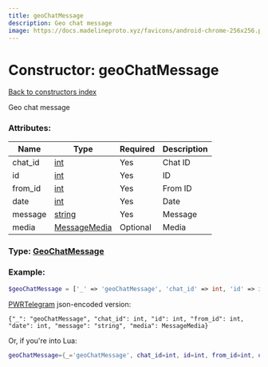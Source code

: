 ```yaml
---
title: geoChatMessage
description: Geo chat message
image: https://docs.madelineproto.xyz/favicons/android-chrome-256x256.png
---
```

# Constructor: geoChatMessage  
[Back to constructors index](index.md)



Geo chat message

### Attributes:

| Name     |    Type       | Required | Description |
|----------|---------------|----------|-------------|
|chat\_id|[int](../types/int.md) | Yes|Chat ID|
|id|[int](../types/int.md) | Yes|ID|
|from\_id|[int](../types/int.md) | Yes|From ID|
|date|[int](../types/int.md) | Yes|Date|
|message|[string](../types/string.md) | Yes|Message|
|media|[MessageMedia](../types/MessageMedia.md) | Optional|Media|



### Type: [GeoChatMessage](../types/GeoChatMessage.md)


### Example:

```php
$geoChatMessage = ['_' => 'geoChatMessage', 'chat_id' => int, 'id' => int, 'from_id' => int, 'date' => int, 'message' => 'string', 'media' => MessageMedia];
```  

[PWRTelegram](https://pwrtelegram.xyz) json-encoded version:

```
{"_": "geoChatMessage", "chat_id": int, "id": int, "from_id": int, "date": int, "message": "string", "media": MessageMedia}
```


Or, if you're into Lua:

```lua
geoChatMessage={_='geoChatMessage', chat_id=int, id=int, from_id=int, date=int, message='string', media=MessageMedia}

```


